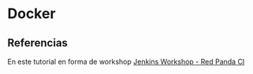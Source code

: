 # Docker

## Referencias

En este tutorial en forma de workshop [Jenkins Workshop - Red Panda CI](https://github.com/red-panda-ci/jenkins-workshop) 
